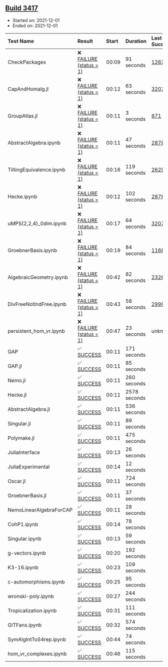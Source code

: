## [Build 3417](https://oscarci.mathematik.uni-kl.de/job/oscar-stable/3417/)

* Started on: 2021-12-01
* Ended on: 2021-12-01

| Test Name    | Result | Start | Duration | Last Success | First Failure |
|:-------------|:-------|:------|:---------|:-------------|:--------------|
| CheckPackages | ❌ [FAILURE (status = 1)](https://oscarci.mathematik.uni-kl.de/job/oscar-stable/3417/artifact/logs/build-3417/CheckPackages.log) | 00:09 | 91 seconds | [1263](https://oscarci.mathematik.uni-kl.de/job/oscar-stable/1263/) | [1264](https://oscarci.mathematik.uni-kl.de/job/oscar-stable/1264/) |
| CapAndHomalg.jl | ❌ [FAILURE (status = 1)](https://oscarci.mathematik.uni-kl.de/job/oscar-stable/3417/artifact/logs/build-3417/CapAndHomalg.jl.log) | 00:12 | 63 seconds | [3207](https://oscarci.mathematik.uni-kl.de/job/oscar-stable/3207/) | [3208](https://oscarci.mathematik.uni-kl.de/job/oscar-stable/3208/) |
| GroupAtlas.jl | ❌ [FAILURE (status = 1)](https://oscarci.mathematik.uni-kl.de/job/oscar-stable/3417/artifact/logs/build-3417/GroupAtlas.jl.log) | 00:11 | 3 seconds | [871](https://oscarci.mathematik.uni-kl.de/job/oscar-stable/871/) | [872](https://oscarci.mathematik.uni-kl.de/job/oscar-stable/872/) |
| AbstractAlgebra.ipynb | ❌ [FAILURE (status = 1)](https://oscarci.mathematik.uni-kl.de/job/oscar-stable/3417/artifact/logs/build-3417/AbstractAlgebra.ipynb.log) | 00:11 | 47 seconds | [2878](https://oscarci.mathematik.uni-kl.de/job/oscar-stable/2878/) | [2879](https://oscarci.mathematik.uni-kl.de/job/oscar-stable/2879/) |
| TiltingEquivalence.ipynb | ❌ [FAILURE (status = 1)](https://oscarci.mathematik.uni-kl.de/job/oscar-stable/3417/artifact/logs/build-3417/TiltingEquivalence.ipynb.log) | 00:16 | 119 seconds | [2629](https://oscarci.mathematik.uni-kl.de/job/oscar-stable/2629/) | [2630](https://oscarci.mathematik.uni-kl.de/job/oscar-stable/2630/) |
| Hecke.ipynb | ❌ [FAILURE (status = 1)](https://oscarci.mathematik.uni-kl.de/job/oscar-stable/3417/artifact/logs/build-3417/Hecke.ipynb.log) | 00:12 | 102 seconds | [2878](https://oscarci.mathematik.uni-kl.de/job/oscar-stable/2878/) | [2879](https://oscarci.mathematik.uni-kl.de/job/oscar-stable/2879/) |
| uMPS(2,2,4)_0dim.ipynb | ❌ [FAILURE (status = 1)](https://oscarci.mathematik.uni-kl.de/job/oscar-stable/3417/artifact/logs/build-3417/uMPS-2-2-4-_0dim.ipynb.log) | 00:17 | 64 seconds | [3207](https://oscarci.mathematik.uni-kl.de/job/oscar-stable/3207/) | [3208](https://oscarci.mathematik.uni-kl.de/job/oscar-stable/3208/) |
| GroebnerBasis.ipynb | ❌ [FAILURE (status = 1)](https://oscarci.mathematik.uni-kl.de/job/oscar-stable/3417/artifact/logs/build-3417/GroebnerBasis.ipynb.log) | 00:19 | 84 seconds | [1168](https://oscarci.mathematik.uni-kl.de/job/oscar-stable/1168/) | [1169](https://oscarci.mathematik.uni-kl.de/job/oscar-stable/1169/) |
| AlgebraicGeometry.ipynb | ❌ [FAILURE (status = 1)](https://oscarci.mathematik.uni-kl.de/job/oscar-stable/3417/artifact/logs/build-3417/AlgebraicGeometry.ipynb.log) | 00:42 | 82 seconds | [2326](https://oscarci.mathematik.uni-kl.de/job/oscar-stable/2326/) | [2327](https://oscarci.mathematik.uni-kl.de/job/oscar-stable/2327/) |
| DivFreeNotIndFree.ipynb | ❌ [FAILURE (status = 1)](https://oscarci.mathematik.uni-kl.de/job/oscar-stable/3417/artifact/logs/build-3417/DivFreeNotIndFree.ipynb.log) | 00:43 | 58 seconds | [2998](https://oscarci.mathematik.uni-kl.de/job/oscar-stable/2998/) | [2999](https://oscarci.mathematik.uni-kl.de/job/oscar-stable/2999/) |
| persistent_hom_vr.ipynb | ❌ [FAILURE (status = 1)](https://oscarci.mathematik.uni-kl.de/job/oscar-stable/3417/artifact/logs/build-3417/persistent_hom_vr.ipynb.log) | 00:47 | 23 seconds | unknown | unknown |
| GAP | ✅ [SUCCESS](https://oscarci.mathematik.uni-kl.de/job/oscar-stable/3417/artifact/logs/build-3417/GAP.log) | 00:11 | 171 seconds |  |  |
| GAP.jl | ✅ [SUCCESS](https://oscarci.mathematik.uni-kl.de/job/oscar-stable/3417/artifact/logs/build-3417/GAP.jl.log) | 00:11 | 85 seconds |  |  |
| Nemo.jl | ✅ [SUCCESS](https://oscarci.mathematik.uni-kl.de/job/oscar-stable/3417/artifact/logs/build-3417/Nemo.jl.log) | 00:11 | 260 seconds |  |  |
| Hecke.jl | ✅ [SUCCESS](https://oscarci.mathematik.uni-kl.de/job/oscar-stable/3417/artifact/logs/build-3417/Hecke.jl.log) | 00:11 | 2578 seconds |  |  |
| AbstractAlgebra.jl | ✅ [SUCCESS](https://oscarci.mathematik.uni-kl.de/job/oscar-stable/3417/artifact/logs/build-3417/AbstractAlgebra.jl.log) | 00:11 | 536 seconds |  |  |
| Singular.jl | ✅ [SUCCESS](https://oscarci.mathematik.uni-kl.de/job/oscar-stable/3417/artifact/logs/build-3417/Singular.jl.log) | 00:11 | 89 seconds |  |  |
| Polymake.jl | ✅ [SUCCESS](https://oscarci.mathematik.uni-kl.de/job/oscar-stable/3417/artifact/logs/build-3417/Polymake.jl.log) | 00:11 | 475 seconds |  |  |
| JuliaInterface | ✅ [SUCCESS](https://oscarci.mathematik.uni-kl.de/job/oscar-stable/3417/artifact/logs/build-3417/JuliaInterface.log) | 00:13 | 26 seconds |  |  |
| JuliaExperimental | ✅ [SUCCESS](https://oscarci.mathematik.uni-kl.de/job/oscar-stable/3417/artifact/logs/build-3417/JuliaExperimental.log) | 00:14 | 12 seconds |  |  |
| Oscar.jl | ✅ [SUCCESS](https://oscarci.mathematik.uni-kl.de/job/oscar-stable/3417/artifact/logs/build-3417/Oscar.jl.log) | 00:11 | 724 seconds |  |  |
| GroebnerBasis.jl | ✅ [SUCCESS](https://oscarci.mathematik.uni-kl.de/job/oscar-stable/3417/artifact/logs/build-3417/GroebnerBasis.jl.log) | 00:11 | 37 seconds |  |  |
| NemoLinearAlgebraForCAP | ✅ [SUCCESS](https://oscarci.mathematik.uni-kl.de/job/oscar-stable/3417/artifact/logs/build-3417/NemoLinearAlgebraForCAP.log) | 00:11 | 28 seconds |  |  |
| CohP1.ipynb | ✅ [SUCCESS](https://oscarci.mathematik.uni-kl.de/job/oscar-stable/3417/artifact/logs/build-3417/CohP1.ipynb.log) | 00:14 | 78 seconds |  |  |
| Singular.ipynb | ✅ [SUCCESS](https://oscarci.mathematik.uni-kl.de/job/oscar-stable/3417/artifact/logs/build-3417/Singular.ipynb.log) | 00:13 | 59 seconds |  |  |
| g-vectors.ipynb | ✅ [SUCCESS](https://oscarci.mathematik.uni-kl.de/job/oscar-stable/3417/artifact/logs/build-3417/g-vectors.ipynb.log) | 00:20 | 192 seconds |  |  |
| K3-16.ipynb | ✅ [SUCCESS](https://oscarci.mathematik.uni-kl.de/job/oscar-stable/3417/artifact/logs/build-3417/K3-16.ipynb.log) | 00:23 | 109 seconds |  |  |
| c-automorphisms.ipynb | ✅ [SUCCESS](https://oscarci.mathematik.uni-kl.de/job/oscar-stable/3417/artifact/logs/build-3417/c-automorphisms.ipynb.log) | 00:25 | 95 seconds |  |  |
| wronski-poly.ipynb | ✅ [SUCCESS](https://oscarci.mathematik.uni-kl.de/job/oscar-stable/3417/artifact/logs/build-3417/wronski-poly.ipynb.log) | 00:27 | 244 seconds |  |  |
| Tropicalization.ipynb | ✅ [SUCCESS](https://oscarci.mathematik.uni-kl.de/job/oscar-stable/3417/artifact/logs/build-3417/Tropicalization.ipynb.log) | 00:31 | 111 seconds |  |  |
| GITFans.ipynb | ✅ [SUCCESS](https://oscarci.mathematik.uni-kl.de/job/oscar-stable/3417/artifact/logs/build-3417/GITFans.ipynb.log) | 00:32 | 574 seconds |  |  |
| SymAlgIntToS4rep.ipynb | ✅ [SUCCESS](https://oscarci.mathematik.uni-kl.de/job/oscar-stable/3417/artifact/logs/build-3417/SymAlgIntToS4rep.ipynb.log) | 00:44 | 74 seconds |  |  |
| hom_vr_complexes.ipynb | ✅ [SUCCESS](https://oscarci.mathematik.uni-kl.de/job/oscar-stable/3417/artifact/logs/build-3417/hom_vr_complexes.ipynb.log) | 00:46 | 115 seconds |  |  |
